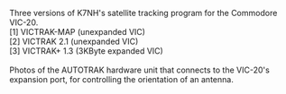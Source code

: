 Three versions of K7NH's satellite tracking program for the Commodore VIC-20.<br>
[1] VICTRAK-MAP (unexpanded VIC)<br>
[2] VICTRAK 2.1 (unexpanded VIC)<br>
[3] VICTRAK+ 1.3 (3KByte expanded VIC)<br>
<br>
Photos of the AUTOTRAK hardware unit that connects to the VIC-20's expansion port, for controlling the orientation of an antenna.<br>
